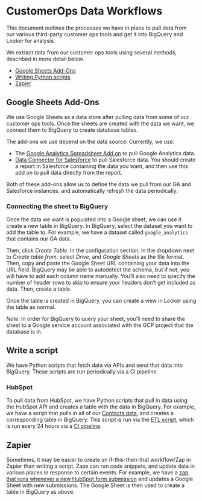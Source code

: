 # CustomerOps Data Workflows

This document outlines the processes we have in place to pull data from our various third-party customer ops tools and get it into BigQuery and Looker for analysis.

We extract data from our customer ops tools using several methods, described in more detail below.

- [Google Sheets Add-Ons](#google-sheets-add-ons)
- [Writing Python scripts](#write-a-script)
- [Zapier](#zapier)


## Google Sheets Add-Ons

We use Google Sheets as a data store after pulling data from some of our customer ops tools. Once the sheets are created with the data we want, we connect them to BigQuery to create database tables.

The add-ons we use depend on the data source. Currently, we use:

- The [Google Analytics Spreadsheet Add on](https://developers.google.com/analytics/solutions/google-analytics-spreadsheet-add-on) to pull Google Analytics data.
- [Data Connector for Salesforce](https://workspace.google.com/marketplace/app/data_connector_for_salesforce/857627895310) to pull Salesforce data. You should create a report in Salesforce containing the data you want, and then use this add on to pull data directly from the report.

Both of these add-ons allow us to define the data we pull from our GA and Salesforce instances, and automatically refresh the data periodically.

### Connecting the sheet to BigQuery

Once the data we want is populated into a Google sheet, we can use it create a new table in BigQuery. In BigQuery, select the dataset you want to add the table to. For example, we have a dataset called `google_analytics` that contains our GA data.

Then, click _Create Table_. In the configuration section, in the dropdown next to _Create table from_, select _Drive_, and _Google Sheets_ as the file format. Then, copy and paste the Google Sheet URL containing your data into the URL field. BigQuery may be able to autodetect the schema, but if not, you will have to add each column name manually. You’ll also need to specify the number of header rows to skip to ensure your headers don’t get included as data. Then, create a table.

Once the table is created in BigQuery, you can create a view in Looker using the table as normal.

_Note_: In order for BigQuery to query your sheet, you’ll need to share the sheet to a Google service account associated with the GCP project that the database is in.

## Write a script

We have Python scripts that fetch data via APIs and send that data into BigQuery. These scripts are run periodically via a CI pipeline.

### HubSpot

To pull data from HubSpot, we have Python scripts that pull in data using the HubSpot API and creates a table with the data in BigQuery. For example, we have a script that pulls in all of our [Contacts data](https://github.com/sourcegraph/analytics/blob/master/HubSpot%20ETL/get_contacts.py), and creates a corresponding table in BigQuery. This script is run via the [ETL script](https://github.com/sourcegraph/analytics/blob/master/HubSpot%20ETL/hubspot_etl.py), which is run every 24 hours via a [CI pipeline](https://buildkite.com/sourcegraph/analytics).

## Zapier

Sometimes, it may be easier to create an if-this-then-that workflow/Zap in Zapier than writing a script. Zaps can run code snippets, and update data in various places in response to certain events. For example, we have a [zap that runs whenever a new HubSpot form submission](https://zapier.com/app/editor/113508746) and updates a Google Sheet with new submissions. The Google Sheet is then used to create a table in BigQuery as above.
